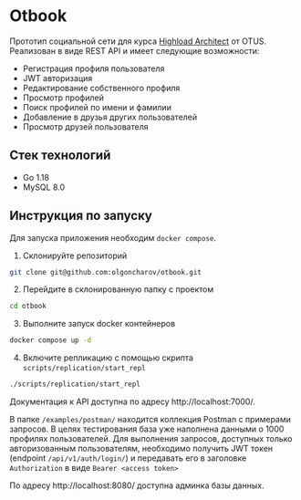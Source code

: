 # Otbook

Прототип социальной сети для курса [Highload Architect](https://otus.ru/lessons/highloadarchitect/) от OTUS. Реализован в виде REST API и имеет следующие возможности:

* Регистрация профиля пользователя
* JWT авторизация
* Редактирование собственного профиля
* Просмотр профилей
* Поиск профилей по имени и фамилии
* Добавление в друзья других пользователей
* Просмотр друзей пользователя

## Стек технологий
* Go 1.18
* MySQL 8.0

## Инструкция по запуску

Для запуска приложения необходим `docker compose`.

1. Склонируйте репозиторий

```bash
git clone git@github.com:olgoncharov/otbook.git
```

2. Перейдите в склонированную папку с проектом

```bash
cd otbook
```

3. Выполните запуск docker контейнеров

```bash
docker compose up -d
```

4. Включите репликацию с помощью скрипта `scripts/replication/start_repl`

```bash
./scripts/replication/start_repl
```


Документация к API доступна по адресу http://localhost:7000/.

В папке `/examples/postman/` находится коллекция Postman с примерами запросов. В целях тестирования база уже наполнена данными о 1000 профилях пользователей. Для выполнения запросов, доступных только авторизованным пользователям, необходимо получить JWT токен (endpoint `/api/v1/auth/login/`) и передавать его в заголовке `Authorization` в виде `Bearer <access token>`

По адресу http://localhost:8080/ доступна админка базы данных.